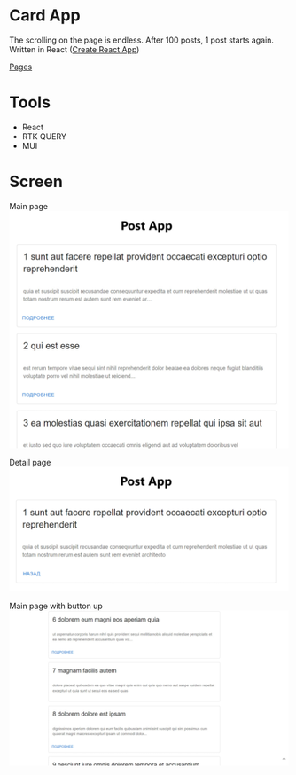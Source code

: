 # Card App

The scrolling on the page is endless. After 100 posts, 1 post starts again.
Written in React ([Create React App](https://github.com/facebook/create-react-app#create-react-app--))

[Pages](https://cardappreact.netlify.app/)

# Tools

- React
- RTK QUERY
- MUI

# Screen

Main page
![](screen/screen.jpg)

Detail page
![](screen/screen1.jpg)

Main page with button up
![](screen/screen2.jpg)
